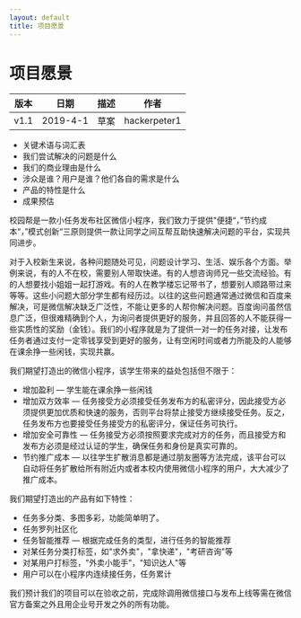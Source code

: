 ```yaml
---
layout: default
title: 项目愿景
---
```


# 项目愿景

| 版本 |   日期    | 描述 |  作者   |
| :--: | :-------: | :--: | :-----: |
| v1.1 | 2019-4-1 | 草案 | hackerpeter1 |

- 关键术语与词汇表
- 我们尝试解决的问题是什么
- 我们的商业理由是什么
- 涉众是谁？用户是谁？他们各自的需求是什么
- 产品的特性是什么
- 成果预估

校园帮是一款小任务发布社区微信小程序，我们致力于提供"便捷“，”节约成本“，”模式创新“三原则提供一款让同学之间互帮互助快速解决问题的平台，实现共同进步。

对于入校新生来说，各种问题随处可见，问题设计学习、生活、娱乐各个方面。举例来说，有的人不在校，需要别人带取快递。有的人想咨询师兄一些交流经验。有的人想要找小姐姐一起打游戏。有的人在教学楼忘记带书了，想要别人顺路带过来等等。这些小问题大部分学生都有经历过。以往的这些问题通常通过微信和百度来解决，可是微信解决缺乏广泛性，不能让更多的人帮你解决问题。百度询问虽然信息广泛，但很难精确到个人，为询问者提供更好的服务，并且回答的人不能获得一些实质性的奖励（金钱）。我们的小程序就是为了提供一对一的任务对接，让发布任务者通过支付一定零钱享受到更好的服务，让有空闲时间或者力所能及的人能够在课余挣一些闲钱，实现共赢。

我们期望打造出的微信小程序，该学生带来的益处包括但不限于：

* 增加盈利 — 学生能在课余挣一些闲钱
* 增加双方效率 — 任务接受方必须接受任务发布方的私密评分，因此接受方必须提供更加优质和快速的服务，否则平台将禁止接受方继续接受任务。反之，任务发布方也要接受任务接受方的私密评分，保证任务可执行。
* 增加安全可靠性 — 任务接受方必须按照要求完成对方的任务，而且接受方和发布方必须是经过认证的学生，确保任务和身份是真实可靠的。
* 节约推广成本 — 以往学生扩散消息都是通过朋友圈等方法完成，该平台可以自动将任务扩散给所有附近内或者本校内使用微信小程序的用户，大大减少了推广成本。

我们期望打造出的产品有如下特性：

* 任务多分类、多图多彩，功能简单明了。
* 任务罗列社区化
* 任务智能推荐 — 根据完成任务的类型，进行任务的智能推荐
* 对某任务分类打标签，如"求外卖"，"拿快递"，"考研咨询"等
* 对某用户打标签，"外卖小能手"，"知识达人"等
* 用户可以在小程序内连续接任务，任务累计

我们预计我们的项目可以在验收之前，完成除调用微信接口与发布上线等需在微信官方备案之外且用企业号开发之外的所有功能。

